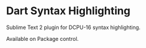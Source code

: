 Dart Syntax Highlighting
============================
Sublime Text 2 plugin for DCPU-16 syntax highlighting.

Available on Package control.